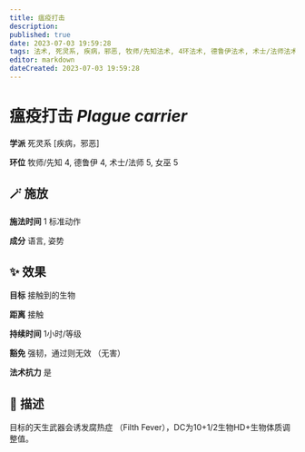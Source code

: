 ```yaml
---
title: 瘟疫打击
description: 
published: true
date: 2023-07-03 19:59:28
tags: 法术, 死灵系, 疾病，邪恶, 牧师/先知法术, 4环法术, 德鲁伊法术, 术士/法师法术, 5环法术, 女巫法术
editor: markdown
dateCreated: 2023-07-03 19:59:28
---
```


# **瘟疫打击** *Plague carrier*

**学派** 死灵系 \[疾病，邪恶\] 

**环位** 牧师/先知 4, 德鲁伊 4, 术士/法师 5, 女巫 5

## 🪄 施放

**施法时间** 1 标准动作

**成分** 语言, 姿势

## ✨ 效果 

**目标** 接触到的生物 

**距离** 接触  

**持续时间** 1小时/等级 

**豁免** 强韧，通过则无效 （无害）

**法术抗力** 是

## 📖 描述

目标的天生武器会诱发腐热症 （Filth Fever），DC为10+1/2生物HD+生物体质调整值。
    
